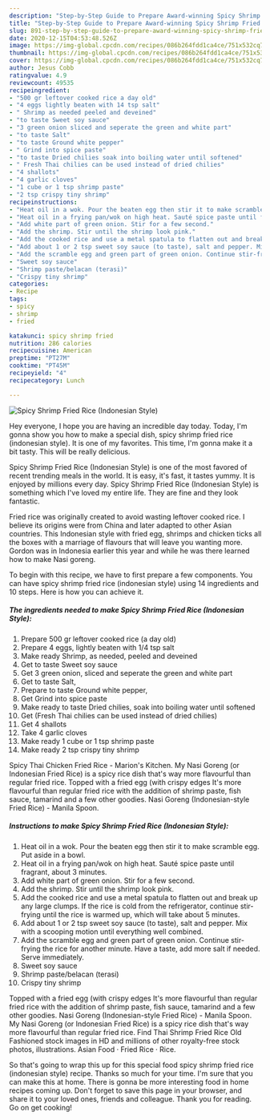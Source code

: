 ```yaml
---
description: "Step-by-Step Guide to Prepare Award-winning Spicy Shrimp Fried Rice (Indonesian Style)"
title: "Step-by-Step Guide to Prepare Award-winning Spicy Shrimp Fried Rice (Indonesian Style)"
slug: 891-step-by-step-guide-to-prepare-award-winning-spicy-shrimp-fried-rice-indonesian-style
date: 2020-12-15T04:53:48.526Z
image: https://img-global.cpcdn.com/recipes/086b264fdd1ca4ce/751x532cq70/spicy-shrimp-fried-rice-indonesian-style-recipe-main-photo.jpg
thumbnail: https://img-global.cpcdn.com/recipes/086b264fdd1ca4ce/751x532cq70/spicy-shrimp-fried-rice-indonesian-style-recipe-main-photo.jpg
cover: https://img-global.cpcdn.com/recipes/086b264fdd1ca4ce/751x532cq70/spicy-shrimp-fried-rice-indonesian-style-recipe-main-photo.jpg
author: Jesus Cobb
ratingvalue: 4.9
reviewcount: 49535
recipeingredient:
- "500 gr leftover cooked rice a day old"
- "4 eggs lightly beaten with 14 tsp salt"
- " Shrimp as needed peeled and deveined"
- "to taste Sweet soy sauce"
- "3 green onion sliced and seperate the green and white part"
- "to taste Salt"
- "to taste Ground white pepper"
- " Grind into spice paste"
- "to taste Dried chilies soak into boiling water until softened"
- " Fresh Thai chilies can be used instead of dried chilies"
- "4 shallots"
- "4 garlic cloves"
- "1 cube or 1 tsp shrimp paste"
- "2 tsp crispy tiny shrimp"
recipeinstructions:
- "Heat oil in a wok. Pour the beaten egg then stir it to make scramble egg. Put aside in a bowl."
- "Heat oil in a frying pan/wok on high heat. Sauté spice paste until fragrant, about 3 minutes."
- "Add white part of green onion. Stir for a few second."
- "Add the shrimp. Stir until the shrimp look pink."
- "Add the cooked rice and use a metal spatula to flatten out and break up any large clumps. If the rice is cold from the refrigerator, continue stir-frying until the rice is warmed up, which will take about 5 minutes."
- "Add about 1 or 2 tsp sweet soy sauce (to taste), salt and pepper. Mix with a scooping motion until everything well combined."
- "Add the scramble egg and green part of green onion. Continue stir-frying the rice for another minute. Have a taste, add more salt if needed. Serve immediately."
- "Sweet soy sauce"
- "Shrimp paste/belacan (terasi)"
- "Crispy tiny shrimp"
categories:
- Recipe
tags:
- spicy
- shrimp
- fried

katakunci: spicy shrimp fried 
nutrition: 286 calories
recipecuisine: American
preptime: "PT27M"
cooktime: "PT45M"
recipeyield: "4"
recipecategory: Lunch

---
```



![Spicy Shrimp Fried Rice (Indonesian Style)](https://img-global.cpcdn.com/recipes/086b264fdd1ca4ce/751x532cq70/spicy-shrimp-fried-rice-indonesian-style-recipe-main-photo.jpg)

Hey everyone, I hope you are having an incredible day today. Today, I'm gonna show you how to make a special dish, spicy shrimp fried rice (indonesian style). It is one of my favorites. This time, I'm gonna make it a bit tasty. This will be really delicious.

Spicy Shrimp Fried Rice (Indonesian Style) is one of the most favored of recent trending meals in the world. It is easy, it's fast, it tastes yummy. It is enjoyed by millions every day. Spicy Shrimp Fried Rice (Indonesian Style) is something which I've loved my entire life. They are fine and they look fantastic.

Fried rice was originally created to avoid wasting leftover cooked rice. I believe its origins were from China and later adapted to other Asian countries. This Indonesian style with fried egg, shrimps and chicken ticks all the boxes with a marriage of flavours that will leave you wanting more. Gordon was in Indonesia earlier this year and while he was there learned how to make Nasi goreng.


To begin with this recipe, we have to first prepare a few components. You can have spicy shrimp fried rice (indonesian style) using 14 ingredients and 10 steps. Here is how you can achieve it.

<!--inarticleads1-->

##### The ingredients needed to make Spicy Shrimp Fried Rice (Indonesian Style):

1. Prepare 500 gr leftover cooked rice (a day old)
1. Prepare 4 eggs, lightly beaten with 1/4 tsp salt
1. Make ready  Shrimp, as needed, peeled and deveined
1. Get to taste Sweet soy sauce
1. Get 3 green onion, sliced and seperate the green and white part
1. Get to taste Salt,
1. Prepare to taste Ground white pepper,
1. Get  Grind into spice paste
1. Make ready to taste Dried chilies, soak into boiling water until softened
1. Get  (Fresh Thai chilies can be used instead of dried chilies)
1. Get 4 shallots
1. Take 4 garlic cloves
1. Make ready 1 cube or 1 tsp shrimp paste
1. Make ready 2 tsp crispy tiny shrimp


Spicy Thai Chicken Fried Rice - Marion&#39;s Kitchen. My Nasi Goreng (or Indonesian Fried Rice) is a spicy rice dish that&#39;s way more flavourful than regular fried rice. Topped with a fried egg (with crispy edges It&#39;s more flavourful than regular fried rice with the addition of shrimp paste, fish sauce, tamarind and a few other goodies. Nasi Goreng (Indonesian-style Fried Rice) - Manila Spoon. 

<!--inarticleads2-->

##### Instructions to make Spicy Shrimp Fried Rice (Indonesian Style):

1. Heat oil in a wok. Pour the beaten egg then stir it to make scramble egg. Put aside in a bowl.
1. Heat oil in a frying pan/wok on high heat. Sauté spice paste until fragrant, about 3 minutes.
1. Add white part of green onion. Stir for a few second.
1. Add the shrimp. Stir until the shrimp look pink.
1. Add the cooked rice and use a metal spatula to flatten out and break up any large clumps. If the rice is cold from the refrigerator, continue stir-frying until the rice is warmed up, which will take about 5 minutes.
1. Add about 1 or 2 tsp sweet soy sauce (to taste), salt and pepper. Mix with a scooping motion until everything well combined.
1. Add the scramble egg and green part of green onion. Continue stir-frying the rice for another minute. Have a taste, add more salt if needed. Serve immediately.
1. Sweet soy sauce
1. Shrimp paste/belacan (terasi)
1. Crispy tiny shrimp


Topped with a fried egg (with crispy edges It&#39;s more flavourful than regular fried rice with the addition of shrimp paste, fish sauce, tamarind and a few other goodies. Nasi Goreng (Indonesian-style Fried Rice) - Manila Spoon. My Nasi Goreng (or Indonesian Fried Rice) is a spicy rice dish that&#39;s way more flavourful than regular fried rice. Find Thai Shrimp Fried Rice Old Fashioned stock images in HD and millions of other royalty-free stock photos, illustrations. Asian Food · Fried Rice · Rice. 

So that's going to wrap this up for this special food spicy shrimp fried rice (indonesian style) recipe. Thanks so much for your time. I'm sure that you can make this at home. There is gonna be more interesting food in home recipes coming up. Don't forget to save this page in your browser, and share it to your loved ones, friends and colleague. Thank you for reading. Go on get cooking!
